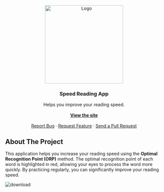 <!-- PROJECT LOGO -->
<br />
<p align="center">
  <kbd>
  <a href="https://speadreader.netlify.app/">
    <img src="https://i.pinimg.com/736x/41/8c/64/418c646f31f0c6451f6cfabcb93d1bd4.jpg" alt="Logo" width="250" height="250">
    </kbd>
  </a>

  <h3 align="center">Speed Reading App</h3>

  <p align="center">
    Helps you improve your reading speed.
    <br />
    <br />
    <a href="https://speadreader.netlify.app/"><strong>View the site</strong></a>
    <br />
    <br />
    <a href="https://github.com/twiez/speeadreader/issues">Report Bug</a>
    ·
    <a href="https://github.com/twiez/speeadreader/issues">Request Feature</a>
    ·
    <a href="https://github.com/twiez/speeadreader/pulls">Send a Pull Request</a>
  </p>
</p>

<!-- ABOUT THE PROJECT -->

## About The Project

This application helps you increase your reading speed using the **Optimal Recognition Point (ORP)** method. The optimal recognition point of each word is highlighted in red, allowing your eyes to process the word more quickly. By practicing regularly, you can significantly improve your reading speed.

![download](https://github.com/user-attachments/assets/8eddb3b5-9be8-40d5-8996-aeba9c0d9885)

